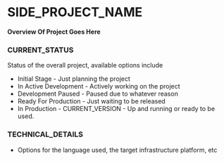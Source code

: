# SIDE_PROJECT_NAME

**Overview Of Project Goes Here**

### CURRENT_STATUS

Status of the overall project, available options include

* Initial Stage - Just planning the project
* In Active Development - Actively working on the project
* Development Paused - Paused due to whatever reason
* Ready For Production - Just waiting to be released
* In Production - CURRENT_VERSION - Up and running or ready to be used.

### TECHNICAL_DETAILS

* Options for the language used, the target infrastructure platform, etc
